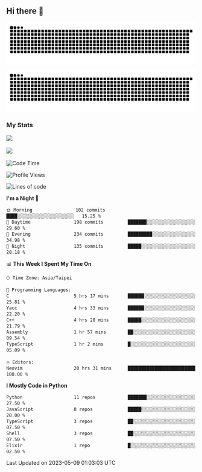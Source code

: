 ## Hi there 👋

<div align="center">

![GitHub Snake Light](https://raw.githubusercontent.com/CSY54/CSY54/snake/github-snake.svg#gh-light-mode-only)

![GitHub Snake dark](https://raw.githubusercontent.com/CSY54/CSY54/snake/github-snake-dark.svg#gh-dark-mode-only)

</div>

### My Stats

![](https://github-readme-stats.vercel.app/api?username=CSY54&theme=nord&show_icons=true)

![](https://github-readme-stats.vercel.app/api/top-langs/?username=CSY54&theme=nord&layout=compact&card_width=445)

<!--START_SECTION:waka-->
![Code Time](http://img.shields.io/badge/Code%20Time-1%2C648%20hrs%2044%20mins-blue)

![Profile Views](http://img.shields.io/badge/Profile%20Views-83-blue)

![Lines of code](https://img.shields.io/badge/From%20Hello%20World%20I%27ve%20Written-451.5%20thousand%20lines%20of%20code-blue)

**I'm a Night 🦉** 

```text
🌞 Morning                102 commits         ████░░░░░░░░░░░░░░░░░░░░░   15.25 % 
🌆 Daytime                198 commits         ███████░░░░░░░░░░░░░░░░░░   29.60 % 
🌃 Evening                234 commits         █████████░░░░░░░░░░░░░░░░   34.98 % 
🌙 Night                  135 commits         █████░░░░░░░░░░░░░░░░░░░░   20.18 % 
```


📊 **This Week I Spent My Time On** 

```text
🕑︎ Time Zone: Asia/Taipei

💬 Programming Languages: 
C                        5 hrs 17 mins       ██████░░░░░░░░░░░░░░░░░░░   25.81 % 
Yacc                     4 hrs 33 mins       ██████░░░░░░░░░░░░░░░░░░░   22.20 % 
C++                      4 hrs 28 mins       █████░░░░░░░░░░░░░░░░░░░░   21.79 % 
Assembly                 1 hr 57 mins        ██░░░░░░░░░░░░░░░░░░░░░░░   09.54 % 
TypeScript               1 hr 2 mins         █░░░░░░░░░░░░░░░░░░░░░░░░   05.09 % 

🔥 Editors: 
Neovim                   20 hrs 31 mins      █████████████████████████   100.00 % 
```

**I Mostly Code in Python** 

```text
Python                   11 repos            ███████░░░░░░░░░░░░░░░░░░   27.50 % 
JavaScript               8 repos             █████░░░░░░░░░░░░░░░░░░░░   20.00 % 
TypeScript               3 repos             ██░░░░░░░░░░░░░░░░░░░░░░░   07.50 % 
Shell                    3 repos             ██░░░░░░░░░░░░░░░░░░░░░░░   07.50 % 
Elixir                   1 repo              █░░░░░░░░░░░░░░░░░░░░░░░░   02.50 % 
```




 Last Updated on 2023-05-09 01:03:03 UTC
<!--END_SECTION:waka-->

<!--
**CSY54/CSY54** is a ✨ _special_ ✨ repository because its `README.md` (this file) appears on your GitHub profile.

Here are some ideas to get you started:

- 🔭 I’m currently working on ...
- 🌱 I’m currently learning ...
- 👯 I’m looking to collaborate on ...
- 🤔 I’m looking for help with ...
- 💬 Ask me about ...
- 📫 How to reach me: ...
- 😄 Pronouns: ...
- ⚡ Fun fact: ...
-->
